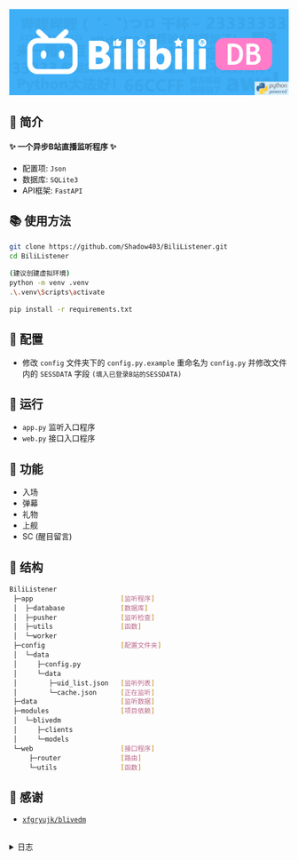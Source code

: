 <div align="center">
<a href="https://github.com/Shadow403/BiliListener">
  <img src="./image/logo.png"alt="LOGO">
</a>
</div>

## 📖 简介
#### ✨ 一个异步B站直播监听程序 ✨
- 配置项: `Json`
- 数据库: `SQLite3`
- API框架: `FastAPI`

## 📚 使用方法
```bash
git clone https://github.com/Shadow403/BiliListener.git
cd BiliListener
```
```bash
(建议创建虚拟环境)
python -m venv .venv
.\.venv\Scripts\activate
```
```bash
pip install -r requirements.txt
```

## 📝 配置
- 修改 `config` 文件夹下的 `config.py.example` 重命名为 `config.py` 并修改文件内的 `SESSDATA` 字段 `(填入已登录B站的SESSDATA)`

## 📌 运行
- `app.py` 监听入口程序
- `web.py` 接口入口程序

## 🎯 功能
- 入场
- 弹幕
- 礼物
- 上舰
- SC (醒目留言)

## 🧱 结构
```bash
BiliListener
 ├─app                      [监听程序]
 │  ├─database              [数据库]
 │  ├─pusher                [监听检查]
 │  ├─utils                 [函数]
 │  └─worker
 ├─config                   [配置文件夹]
 │  └─data
 │     ├─config.py
 │     └─data
 │        ├─uid_list.json   [监听列表]
 │        └─cache.json      [正在监听]
 ├─data                     [监听数据]
 ├─modules                  [项目依赖]
 │  └─blivedm
 │     ├─clients
 │     └─models
 └─web                      [接口程序]
     ├─router               [路由]
     └─utils                [函数]
```

## 💖 感谢
- [`xfgryujk/blivedm`](https://github.com/xfgryujk/blivedm)


<br>

<details>
<summary> 日志 </summary>

- `v0.1.0` 🎉 创世提交
- `v0.1.1` 🧱 监听异步支持
- `v0.1.1` ⚡ 接口优化
